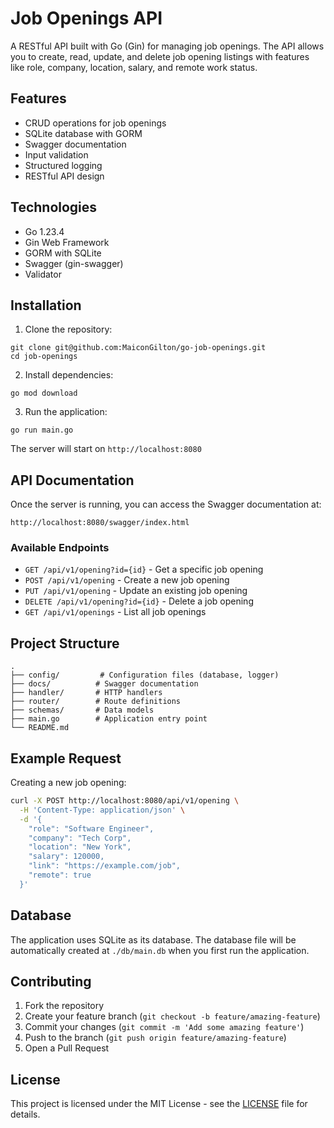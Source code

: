 # Job Openings API

A RESTful API built with Go (Gin) for managing job openings. The API allows you to create, read, update, and delete job opening listings with features like role, company, location, salary, and remote work status.

## Features

- CRUD operations for job openings
- SQLite database with GORM
- Swagger documentation
- Input validation
- Structured logging
- RESTful API design

## Technologies

- Go 1.23.4
- Gin Web Framework
- GORM with SQLite
- Swagger (gin-swagger)
- Validator

## Installation

1. Clone the repository:

```
git clone git@github.com:MaiconGilton/go-job-openings.git
cd job-openings
```

2. Install dependencies:

```
go mod download
```

3. Run the application:

```
go run main.go
```

The server will start on `http://localhost:8080`

## API Documentation

Once the server is running, you can access the Swagger documentation at:
```
http://localhost:8080/swagger/index.html
```

### Available Endpoints

- `GET /api/v1/opening?id={id}` - Get a specific job opening
- `POST /api/v1/opening` - Create a new job opening
- `PUT /api/v1/opening` - Update an existing job opening
- `DELETE /api/v1/opening?id={id}` - Delete a job opening
- `GET /api/v1/openings` - List all job openings

## Project Structure

```
.
├── config/         # Configuration files (database, logger)
├── docs/          # Swagger documentation
├── handler/       # HTTP handlers
├── router/        # Route definitions
├── schemas/       # Data models
├── main.go        # Application entry point
└── README.md
```

## Example Request

Creating a new job opening:

```bash
curl -X POST http://localhost:8080/api/v1/opening \
  -H 'Content-Type: application/json' \
  -d '{
    "role": "Software Engineer",
    "company": "Tech Corp",
    "location": "New York",
    "salary": 120000,
    "link": "https://example.com/job",
    "remote": true
  }'
```

## Database

The application uses SQLite as its database. The database file will be automatically created at `./db/main.db` when you first run the application.

## Contributing

1. Fork the repository
2. Create your feature branch (`git checkout -b feature/amazing-feature`)
3. Commit your changes (`git commit -m 'Add some amazing feature'`)
4. Push to the branch (`git push origin feature/amazing-feature`)
5. Open a Pull Request

## License

This project is licensed under the MIT License - see the [LICENSE](LICENSE) file for details.
